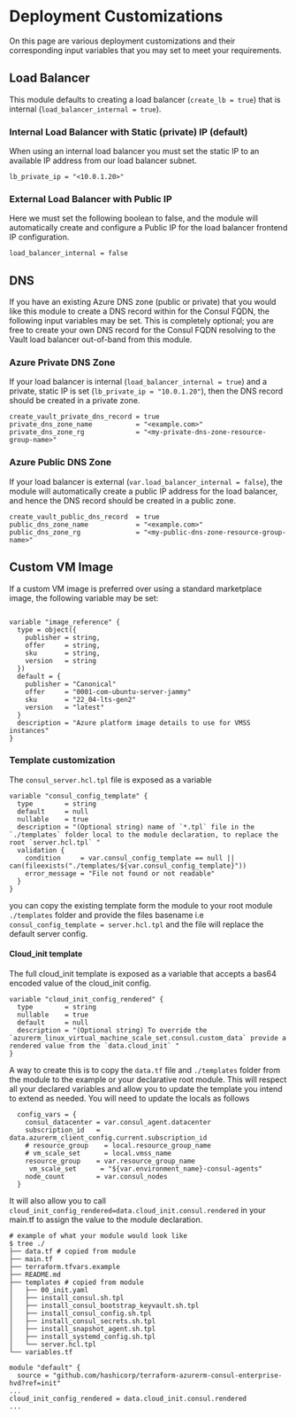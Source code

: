 # Deployment Customizations

On this page are various deployment customizations and their corresponding input variables that you may set to meet your requirements.

## Load Balancer

This module defaults to creating a load balancer (`create_lb = true`) that is internal (`load_balancer_internal = true`).

### Internal Load Balancer with Static (private) IP (default)

When using an internal load balancer you must set the static IP to an available IP address from our load balancer subnet.

```hcl
lb_private_ip = "<10.0.1.20>"
```

### External Load Balancer with Public IP

Here we must set the following boolean to false, and the module will automatically create and configure a Public IP for the load balancer frontend IP configuration.

```hcl
load_balancer_internal = false
```

## DNS

If you have an existing Azure DNS zone (public or private) that you would like this module to create a DNS record within for the Consul  FQDN, the following input variables may be set. This is completely optional; you are free to create your own DNS record for the Consul FQDN resolving to the Vault load balancer out-of-band from this module.

### Azure Private DNS Zone

If your load balancer is internal (`load_balancer_internal = true`) and a private, static IP is set (`lb_private_ip = "10.0.1.20"`), then the DNS record should be created in a private zone.

```hcl
create_vault_private_dns_record = true
private_dns_zone_name           = "<example.com>"
private_dns_zone_rg             = "<my-private-dns-zone-resource-group-name>"
```

### Azure Public DNS Zone

If your load balancer is external (`var.load_balancer_internal = false`), the module will automatically create a public IP address for the load balancer, and hence the DNS record should be created in a public zone.

```hcl
create_vault_public_dns_record  = true
public_dns_zone_name            = "<example.com>"
public_dns_zone_rg              = "<my-public-dns-zone-resource-group-name>"
```

## Custom VM Image

If a custom VM image is preferred over using a standard marketplace image, the following variable may be set:

```hcl

variable "image_reference" {
  type = object({
    publisher = string,
    offer     = string,
    sku       = string,
    version   = string
  })
  default = {
    publisher = "Canonical"
    offer     = "0001-com-ubuntu-server-jammy"
    sku       = "22_04-lts-gen2"
    version   = "latest"
  }
  description = "Azure platform image details to use for VMSS instances"
}
```

### Template customization

The `consul_server.hcl.tpl` file is exposed as a variable

```hcl
variable "consul_config_template" {
  type        = string
  default     = null
  nullable    = true
  description = "(Optional string) name of `*.tpl` file in the `./templates` folder local to the module declaration, to replace the root `server.hcl.tpl` "
  validation {
    condition     = var.consul_config_template == null || can(fileexists("./templates/${var.consul_config_template}"))
    error_message = "File not found or not readable"
  }
}
```

you can copy the existing template form the module to your root module `./templates` folder and provide the files basename i.e `consul_config_template = server.hcl.tpl` and the file will replace the default server config.

#### Cloud_init template

The full cloud_init template is exposed as a variable that accepts a bas64 encoded value of the cloud_init config.

```hcl
variable "cloud_init_config_rendered" {
  type        = string
  nullable    = true
  default     = null
  description = "(Optional string) To override the `azurerm_linux_virtual_machine_scale_set.consul.custom_data` provide a rendered value from the `data.cloud_init` "
}

```

A way to create this is to copy the `data.tf` file and `./templates` folder from the module to the example or your declarative root module.
This will respect all your declared variables and allow you to update the template you intend to extend as needed.
You will need to update the locals as follows

```hcl
  config_vars = {
    consul_datacenter = var.consul_agent.datacenter
    subscription_id   = data.azurerm_client_config.current.subscription_id
    # resource_group    = local.resource_group_name
    # vm_scale_set      = local.vmss_name
    resource_group    = var.resource_group_name
     vm_scale_set      = "${var.environment_name}-consul-agents"
    node_count        = var.consul_nodes
  }
```

It will also allow you to call `cloud_init_config_rendered=data.cloud_init.consul.rendered` in your main.tf to assign the value to the module declaration.


```pre
# example of what your module would look like
$ tree ./
├── data.tf # copied from module
├── main.tf
├── terraform.tfvars.example
├── README.md
├── templates # copied from module
│   ├── 00_init.yaml
│   ├── install_consul.sh.tpl
│   ├── install_consul_bootstrap_keyvault.sh.tpl
│   ├── install_consul_config.sh.tpl
│   ├── install_consul_secrets.sh.tpl
│   ├── install_snapshot_agent.sh.tpl
│   ├── install_systemd_config.sh.tpl
│   └── server.hcl.tpl
└── variables.tf

```

```hcl
module "default" {
  source = "github.com/hashicorp/terraform-azurerm-consul-enterprise-hvd?ref=init"
...
cloud_init_config_rendered = data.cloud_init.consul.rendered
...
```
